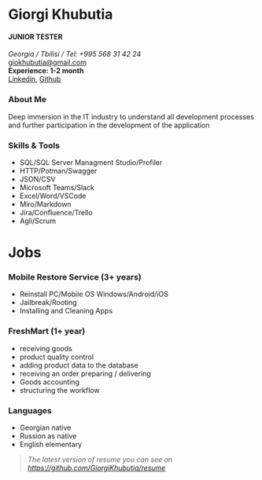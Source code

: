 # Giorgi Khubutia
####  JUNIOR TESTER

*Georgia / Tbilisi / Tel: +995 568 31 42 24* <br/>
[giokhubutia@gmail.com](mailto:giokhubutia@gmail.com)<br/> 
**Experience: 1-2 month** <br/>
[Linkedin](linkedin.com/in/gio-khubutia-9718b3187), [Github](https://github.com/GiorgiKhubutia)

### About Me <br/>
Deep immersion in the IT industry to understand all development processes and further participation in the development of the application

### Skills & Tools
- SQL/SQL Server Managment Studio/Profiler
- HTTP/Potman/Swagger
- JSON/CSV
- Microsoft Teams/Slack
- Excel/Word/VSCode
- Miro/Markdown
- Jira/Confluence/Trello
- Agli/Scrum 

# Jobs

### Mobile Restore Service (3+ years)
- Reinstall PC/Mobile OS Windows/Android/iOS 
- Jailbreak/Rooting
- Installing and Cleaning Apps

### FreshMart (1+ year)
- receiving goods
- product quality control
- adding product data to the database
- receiving an order preparing / delivering
- Goods accounting
- structuring the workflow

      
### Languages
- Georgian native
- Russion as native
- English elementary

      

> *The latest version of resume you can see on https://github.com/GiorgiKhubutia/resume*
      


